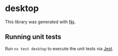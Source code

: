 # desktop

This library was generated with [Nx](https://nx.dev).

## Running unit tests

Run `nx test desktop` to execute the unit tests via [Jest](https://jestjs.io).
